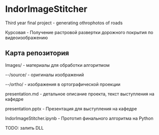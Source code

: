 # IndorImageStitcher
Third year final project - generating othrophotos of roads

Курсовая - Получение растровой развертки дорожного покрытия по видеоизображению
## Карта репозитория
Images/ - материалы для обработки алгоритмом

--/source/ - оригиналы изображений
  
--/ortho/ - изображения в ортографической проекции
  
presentation.md - детальное описание проекта, текст выступления на кафедре

presentation.pptx - Презентация для выступления на кафедре

IndorImageStitcher.ipynb - Прототип финального алгоритма на Python

TODO: залить DLL


